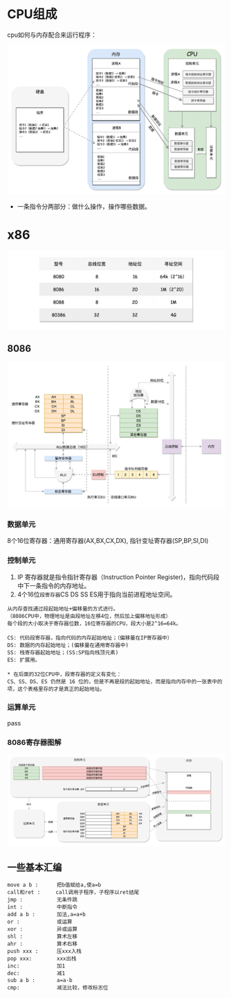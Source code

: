 # CPU组成

cpu如何与内存配合来运行程序：

![image](https://github.com/ingangi/blog/blob/master/img/cpu_run_process.jpeg)

* 一条指令分两部分：做什么操作，操作哪些数据。


# x86

![image](https://github.com/ingangi/blog/blob/master/img/x86_bit.jpg)

## 8086

![image](https://github.com/ingangi/blog/blob/master/img/8086.jpeg)

### 数据单元

8个16位寄存器：通用寄存器(AX,BX,CX,DX), 指针变址寄存器(SP,BP,SI,DI)
### 控制单元

1. IP 寄存器就是指令指针寄存器（Instruction Pointer Register)，指向代码段中下一条指令的内存地址。
2. 4个16位`段寄存器`CS DS SS ES用于指向当前进程地址空间。
```
从内存查找通过段起始地址+偏移量的方式进行。
（8086CPU中，物理地址是由段地址左移4位，然后加上偏移地址形成）
每个段的大小取决于寄存器位数，16位寄存器的CPU，段大小是2^16=64k。

CS: 代码段寄存器，指向代码的内存起始地址；（偏移量在IP寄存器中）
DS: 数据的内存起始地址；(偏移量在通用寄存器中)
SS: 栈寄存器起始地址；(SS:SP指向栈顶元素)
ES: 扩展用。

* 在后面的32位CPU中，段寄存器的定义有变化：
CS、SS、DS、ES 仍然是 16 位的，但是不再是段的起始地址，而是指向内存中的一张表中的项，这个表格里存的才是真正的起始地址。

```

### 运算单元
pass

### 8086寄存器图解

![image](https://github.com/ingangi/blog/blob/master/img/8086_reg.jpeg)

## 一些基本汇编
```
move a b :      把b值赋给a,使a=b
call和ret :     call调用子程序，子程序以ret结尾
jmp :           无条件跳
int :           中断指令
add a b :       加法,a=a+b
or :            或运算
xor :           异或运算
shl :           算术左移
ahr :           算术右移
push xxx :      压xxx入栈
pop xxx:        xxx出栈
inc:            加1
dec:            减1
sub a b :       a=a-b
cmp:            减法比较，修改标志位
```
